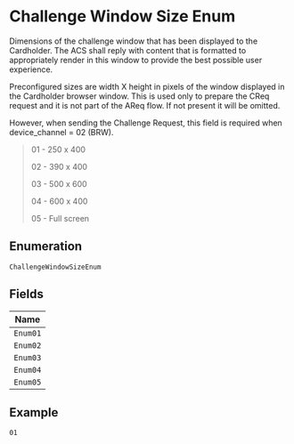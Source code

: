 
# Challenge Window Size Enum

Dimensions of the challenge window that has been displayed to the Cardholder. The ACS shall reply with content that is formatted to appropriately render in this window to provide the best possible user experience.

Preconfigured sizes are width X height in pixels of the window displayed in the Cardholder browser window. This is used only to prepare the CReq request and it is not part of the AReq flow. If not present it will be omitted.

However, when sending the Challenge Request, this field is required when device_channel = 02 (BRW).

> 01 - 250 x 400
> 
> 02 - 390 x 400
> 
> 03 - 500 x 600
> 
> 04 - 600 x 400
> 
> 05 - Full screen

## Enumeration

`ChallengeWindowSizeEnum`

## Fields

| Name |
|  --- |
| `Enum01` |
| `Enum02` |
| `Enum03` |
| `Enum04` |
| `Enum05` |

## Example

```
01
```

